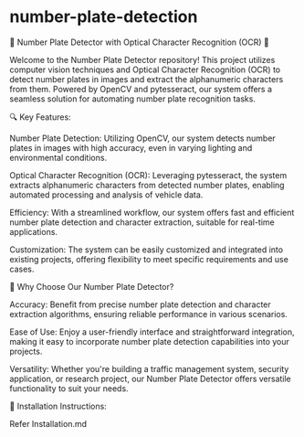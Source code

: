 # number-plate-detection
🚗 Number Plate Detector with Optical Character Recognition (OCR) 🚗

Welcome to the Number Plate Detector repository! This project utilizes computer vision techniques and Optical Character Recognition (OCR) to detect number plates in images and extract the alphanumeric characters from them. Powered by OpenCV and pytesseract, our system offers a seamless solution for automating number plate recognition tasks.

🔍 Key Features:

Number Plate Detection: Utilizing OpenCV, our system detects number plates in images with high accuracy, even in varying lighting and environmental conditions.

Optical Character Recognition (OCR): Leveraging pytesseract, the system extracts alphanumeric characters from detected number plates, enabling automated processing and analysis of vehicle data.

Efficiency: With a streamlined workflow, our system offers fast and efficient number plate detection and character extraction, suitable for real-time applications.

Customization: The system can be easily customized and integrated into existing projects, offering flexibility to meet specific requirements and use cases.

🌟 Why Choose Our Number Plate Detector?

Accuracy: Benefit from precise number plate detection and character extraction algorithms, ensuring reliable performance in various scenarios.

Ease of Use: Enjoy a user-friendly interface and straightforward integration, making it easy to incorporate number plate detection capabilities into your projects.

Versatility: Whether you're building a traffic management system, security application, or research project, our Number Plate Detector offers versatile functionality to suit your needs.

🔧 Installation Instructions:

Refer Installation.md
